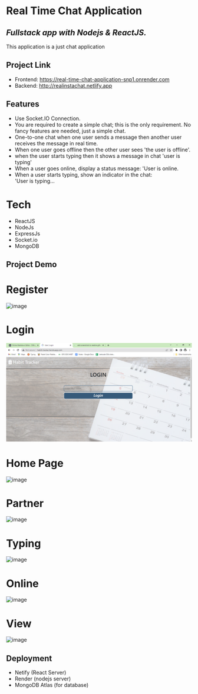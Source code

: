 # Real Time Chat Application

## _Fullstack app with Nodejs & ReactJS._

This application is a just chat application

## Project Link
- Frontend: https://real-time-chat-application-snp1.onrender.com
- Backend: http://realinstachat.netlify.app

## Features
- Use Socket.IO Connection.
- You are required to create a simple chat; this is the only requirement. No fancy features are needed, just a simple chat.
- One-to-one chat when one user sends a message then another user receives the message in real time.
- When one user goes offline then the other user sees 'the user is offline'.
- when the user starts typing then it shows a message in chat 'user is typing'
- When a user goes online, display a status message: 'User is online.
- When a user starts typing, show an indicator in the chat: 'User is typing...

# Tech
- ReactJS
- NodeJs
- ExpressJs
- Socket.io
- MongoDB

## Project Demo
# Register
![image](https://github.com/Yashaswi-Anand/Habit-Tracker/blob/master/screenshots/Register.png)
# Login 
![image](https://github.com/Yashaswi-Anand/Habit-Tracker/blob/master/screenshots/Login.png)
# Home Page
![image](https://github.com/Yashaswi-Anand/Habit-Tracker/blob/master/screenshots/HomePage.png)
# Partner 
![image](https://github.com/Yashaswi-Anand/Habit-Tracker/blob/master/screenshots/PartherConnected.png)
# Typing 
![image](https://github.com/Yashaswi-Anand/Habit-Tracker/blob/master/screenshots/Typing.png)
# Online 
![image](https://github.com/Yashaswi-Anand/Habit-Tracker/blob/master/screenshots/Online.png)
# View
![image](https://github.com/Yashaswi-Anand/Habit-Tracker/blob/master/screenshots/View.png)

## Deployment
- Netify (React Server)
- Render (nodejs server)
- MongoDB Atlas (for database)